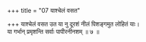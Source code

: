 +++
title = "07 याश्चेलं वसत"

+++
याश्चेलं वसत उत या नु दूरशं नीलं पिशङ्गमुत लोहितं याः।  
या गर्भान् प्रमृशन्ति सर्वाः पापीरनीनशम् ॥ ७ ॥